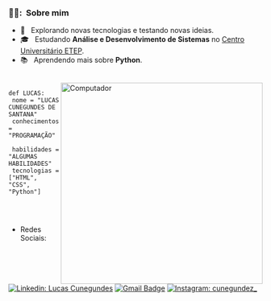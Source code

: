 ### <h3> 👨‍🦱: &nbsp;Sobre mim </h3>

- 🤔 &nbsp; Explorando novas tecnologias e testando novas ideias.
- 🎓 &nbsp; Estudando **Análise e Desenvolvimento de Sistemas** no <a href="https://etep.edu.br/">Centro Universitário ETEP</a>.
- 📚 &nbsp; Aprendendo mais sobre **Python**.

<br>

<img src="https://raw.githubusercontent.com/MicaelliMedeiros/micaellimedeiros/master/image/computer-illustration.png" min-width="400px" max-width="400px" width="400px" align="right" alt="Computador"> 

<!-- <img align="right" width="300" src="https://i2.wp.com/allhtaccess.info/wp-content/uploads/2018/03/programming.gif?fit=1281%2C716&ssl=1" /> -->

```
def LUCAS:
 nome = "LUCAS CUNEGUNDES DE SANTANA"
 conhecimentos = "PROGRAMAÇÃO"
 
 habilidades = "ALGUMAS HABILIDADES"
 tecnologias = ["HTML", "CSS", "Python"] 
 
```
<br>

<!-- - --> <p align="left">
 - Redes Sociais:
</p>

[![Linkedin: Lucas Cunegundes](https://img.shields.io/badge/-Lucas_Cunegundes-blue?style=flat-square&logo=Linkedin&logoColor=white&link=https://www.linkedin.com/in/lucas-cunegundes/)](https://www.linkedin.com/in/lucas-cunegundes/)
[![Gmail Badge](https://img.shields.io/badge/-lucascsantana6@gmail.com-b70106?style=flat-square&logo=Gmail&logoColor=white&link=mailto:lucascsantana6@gmail.com)](mailto:lucascsantana6@gmail.com)
[![Instagram: cunegundez_](https://img.shields.io/badge/-cunegundez_-DF0174?style=flat-square&labelColor=DF0174&logo=instagram&logoColor=white&link=https://www.instagram.com/cunegundez_/)](https://www.instagram.com/cunegundez_/)



